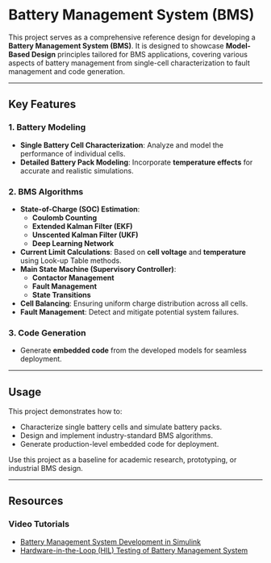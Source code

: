 # Battery Management System (BMS)

This project serves as a comprehensive reference design for developing a **Battery Management System (BMS)**. It is designed to showcase **Model-Based Design** principles tailored for BMS applications, covering various aspects of battery management from single-cell characterization to fault management and code generation.

---

## Key Features

### 1. **Battery Modeling**
- **Single Battery Cell Characterization**: Analyze and model the performance of individual cells.
- **Detailed Battery Pack Modeling**: Incorporate **temperature effects** for accurate and realistic simulations.

### 2. **BMS Algorithms**
- **State-of-Charge (SOC) Estimation**:
  - **Coulomb Counting**
  - **Extended Kalman Filter (EKF)**
  - **Unscented Kalman Filter (UKF)**
  - **Deep Learning Network**
- **Current Limit Calculations**: Based on **cell voltage** and **temperature** using Look-up Table methods.
- **Main State Machine (Supervisory Controller)**:
  - **Contactor Management**
  - **Fault Management**
  - **State Transitions**
- **Cell Balancing**: Ensuring uniform charge distribution across all cells.
- **Fault Management**: Detect and mitigate potential system failures.

### 3. **Code Generation**
- Generate **embedded code** from the developed models for seamless deployment.

---

## Usage

This project demonstrates how to:
- Characterize single battery cells and simulate battery packs.
- Design and implement industry-standard BMS algorithms.
- Generate production-level embedded code for deployment.

Use this project as a baseline for academic research, prototyping, or industrial BMS design.

---

## Resources

### Video Tutorials
- [Battery Management System Development in Simulink](https://www.mathworks.com/videos/battery-management-system-development-in-simulink-1523527694799.html)
- [Hardware-in-the-Loop (HIL) Testing of Battery Management System](https://www.mathworks.com/videos/hardware-in-the-loop-hil-testing-of-battery-management-system-bms-using-simulink-real-time-and-speedgoat-target-hardware-1557755015327.html)

